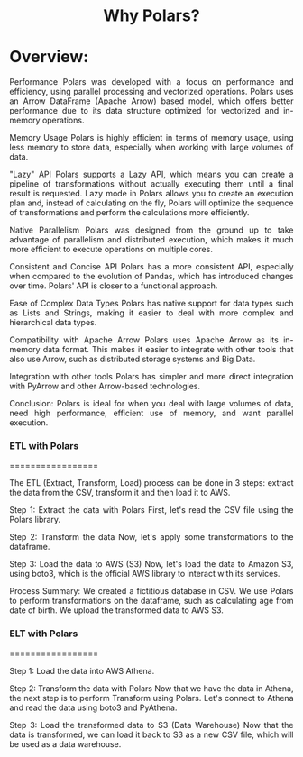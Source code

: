 <h1 align="center">Why Polars?</h1>

Overview:
=================

<p align="justify">Performance Polars was developed with a focus on performance and efficiency, using parallel processing and vectorized operations. Polars uses an Arrow DataFrame (Apache Arrow) based model, which offers better performance due to its data structure optimized for vectorized and in-memory operations.</p>
<p align="justify">Memory Usage Polars is highly efficient in terms of memory usage, using less memory to store data, especially when working with large volumes of data.</p>
<p align="justify">"Lazy" API Polars supports a Lazy API, which means you can create a pipeline of transformations without actually executing them until a final result is requested. Lazy mode in Polars allows you to create an execution plan and, instead of calculating on the fly, Polars will optimize the sequence of transformations and perform the calculations more efficiently.</p>
<p align="justify">Native Parallelism Polars was designed from the ground up to take advantage of parallelism and distributed execution, which makes it much more efficient to execute operations on multiple cores.</p>
<p align="justify">Consistent and Concise API Polars has a more consistent API, especially when compared to the evolution of Pandas, which has introduced changes over time. Polars' API is closer to a functional approach.</p>
<p align="justify">Ease of Complex Data Types Polars has native support for data types such as Lists and Strings, making it easier to deal with more complex and hierarchical data types.</p>
<p align="justify">Compatibility with Apache Arrow Polars uses Apache Arrow as its in-memory data format. This makes it easier to integrate with other tools that also use Arrow, such as distributed storage systems and Big Data.</p>
<p align="justify">Integration with other tools Polars has simpler and more direct integration with PyArrow and other Arrow-based technologies.</p>
<p align="justify">Conclusion: Polars is ideal for when you deal with large volumes of data, need high performance, efficient use of memory, and want parallel execution.</p>


<h3>ETL with Polars</h3>
=================

<p align="justify">The ETL (Extract, Transform, Load) process can be done in 3 steps: extract the data from the CSV, transform it and then load it to AWS.</p>
<p align="justify">Step 1: Extract the data with Polars First, let's read the CSV file using the Polars library.</p>
<p align="justify">Step 2: Transform the data Now, let's apply some transformations to the dataframe.</p>
<p align="justify">Step 3: Load the data to AWS (S3) Now, let's load the data to Amazon S3, using boto3, which is the official AWS library to interact with its services.</p>
<p align="justify">Process Summary: We created a fictitious database in CSV. We use Polars to perform transformations on the dataframe, such as calculating age from date of birth. We upload the transformed data to AWS S3.</p>

<h3>ELT with Polars </h3>
=================

<p align="justify">Step 1: Load the data into AWS Athena.</p>
<p align="justify">Step 2: Transform the data with Polars Now that we have the data in Athena, the next step is to perform Transform using Polars. Let's connect to Athena and read the data using boto3 and PyAthena.</p>
<p align="justify">Step 3: Load the transformed data to S3 (Data Warehouse) Now that the data is transformed, we can load it back to S3 as a new CSV file, which will be used as a data warehouse.</p>
